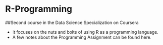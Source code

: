 # R-Programming
##Second course in the Data Science Specialization on Coursera 

- It focuses on the nuts and bolts of using R as a programming language. 
- A few notes about the Programming Assignment can be found here.
